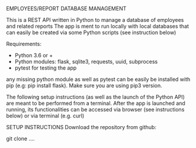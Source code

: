 EMPLOYEES/REPORT DATABASE MANAGEMENT

This is a REST API written in Python to manage a database of employees and related reports
The app is ment to run locally with local databases that can easily be created via some Python scripts (see instruction below)

Requirements:
- Python 3.6 or + 
- Python modules: flask, sqlite3, requests, uuid, subprocess
- pytest for testing the app

any missing python module as well as pytest can be easily be installed with pip (e.g: pip install flask). Make sure you are using pip3 version.

The following setup instructions (as well as the launch of the Python API) are meant to be performed from a terminal.
After the app is launched and running, its functionalities can be accessed via browser (see instructions below) or via terminal (e.g. curl)

SETUP INSTRUCTIONS
Download the repository from github:

git clone ....



